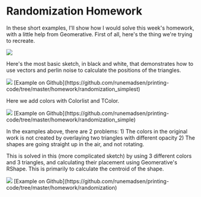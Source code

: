 Randomization Homework
======================

In these short examples, I'll show how I would solve this week's homework, with a little help from Geomerative. First of all, here's the thing we're trying to recreate.

<img src="http://runemadsen-2012.s3.amazonaws.com/printing-code-2012/other/pintori5.jpg" data-slideshow="http://runemadsen-2012.s3.amazonaws.com/printing-code-2012/other/pintori5.jpg" />

Here's the most basic sketch, in black and white, that demonstrates how to use vectors and perlin noise to calculate the positions of the triangles.

<img src="http://runemadsen-2012.s3.amazonaws.com/printing-code-2012/homework/randomization_simplest_small.jpg" data-slideshow="http://runemadsen-2012.s3.amazonaws.com/printing-code-2012/homework/randomization_simplest.png" />
[Example on Github](https://github.com/runemadsen/printing-code/tree/master/homework/randomization_simplest)

Here we add colors with Colorlist and TColor.

<img src="http://runemadsen-2012.s3.amazonaws.com/printing-code-2012/homework/randomization_simple_small.jpg" data-slideshow="http://runemadsen-2012.s3.amazonaws.com/printing-code-2012/homework/randomization_simple.png" />
[Example on Github](https://github.com/runemadsen/printing-code/tree/master/homework/randomization_simple)

In the examples above, there are 2 problems: 1) The colors in the original work is not created by overlaying two triangles with different opacity 2) The shapes are going straight up in the air, and not rotating.

This is solved in this (more complicated sketch) by using 3 different colors and 3 triangles, and calculating their placement using Geomerative's RShape. This is primarily to calculate the centroid of the shape.

<img src="http://runemadsen-2012.s3.amazonaws.com/printing-code-2012/homework/randomization_small.jpg" data-slideshow="http://runemadsen-2012.s3.amazonaws.com/printing-code-2012/homework/randomization.png" />
[Example on Github](https://github.com/runemadsen/printing-code/tree/master/homework/randomization)